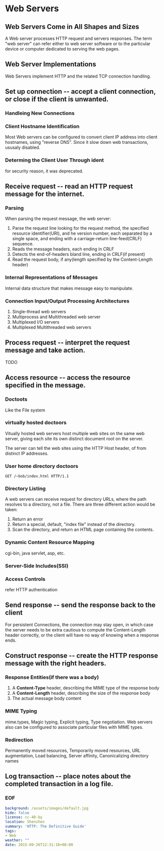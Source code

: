 Web Servers
===
## Web Servers Come in All Shapes and Sizes
A Web server processes HTTP request and servers responses. The term "web server" can refer either to web server software or to the particular device or computer dedicated to serving the web pages.

## Web Server Implementations
Web Servers implement HTTP and the related TCP connection handling.

## Set up connection -- accept a client connection, or close if the client is unwanted.

### Handleing New Connections

### Client Hostname Identification
Most Web servers can be configured to convert client IP address into client hostnames, using "reverse DNS". Since it slow down web transactions, ususaly disabled.

### Determing the Client User Through ident
for security reason, it was deprecated.

## Receive request -- read an HTTP request message for the internet.

### Parsing
When parsing the request message, the web server:
1. Parse the request line looking for the request method, the specified resource identifier(URI), and he version number, each separated by a single space, and ending with a carriage-return line-feed(CRLF) sequence.
2. Reads the message headers, each ending in CRLF
3. Detects the end-of-headers bland line, ending in CRLF(if present)
4. Read the request body, if any(length specified by the Content-Length header)

### Internal Representations of Messages
Internal data structure that makes message easy to manipulate.

### Connection Input/Output Processing Architectures
1. Single-thread web servers
2. Multiprocess and Multithreaded web server
3. Multiplexed I/O servers
4. Multiplexed Multithreaded web servers

## Process request -- interpret the request message and take action.
TODO

## Access resource -- access the resource specified in the message.

### Doctoots
Like the File system

### virtually hosted doctoors
Vitually hosted web servers host multiple web sites on the same web server, giving each site its own distinct document root on the server.

The server can tell the web sites using the HTTP Host header, of from distinct IP addresses.

### User home directory doctoors
``GET /~bob/index.html HTTP/1.1``

### Directory Listing
A web servers can receive request for directory URLs, where the path resolves to a directory, not a file. There are three different action would be taken:
1. Return an error
2. Return a special, default, "index file" instead of the directory.
3. Scan the directory, and return an HTML page containing the contents.

### Dynamic Content Resource Mapping
cgi-bin, java servlet, asp, etc.

### Server-Side Includes(SSI)

### Access Controls
refer HTTP authentication

## Send response -- send the response back to the client
For persistent Connections, the connection may stay open, in which case the server needs to be extra cautious to compute the Content-Length header correctly, or the client will have no way of knowing when a response ends.

## Construct response -- create the HTTP response message with the right headers.

### Response Entities(if there was a body)
1. A **Content-Type** header, describing the MIME type of the response body
2. A **Content-Length** header, describing the size of the response body
3. The actual message body content

### MIME Typing
mime.types, Magic typing, Explicit typing, Type negotiation. Web servers also can be configured to associate particular files with MIME types.

### Redirection
Permanently moved resources, Temporarily moved resources, URL augmentation, Load balancing, Server affinity, Canonicalizing directory names

## Log transaction -- place notes about the completed transaction in a log file.

### EOF
```yaml
background: /assets/images/default.jpg
hide: false
license: cc-40-by
location: Shenzhen
summary: 'HTTP: The Definitive Guide'
tags:
- Web
weather: ""
date: 2015-09-26T12:31:18+08:00
```
